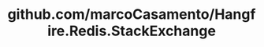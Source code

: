 ---
layout: post
title: github.com/marcoCasamento/Hangfire.Redis.StackExchange
categories: link
tags: [انگلیسی, برنامه‌نویسی]
---
